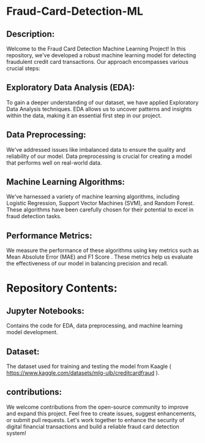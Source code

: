 # Fraud-Card-Detection-ML

## Description:
Welcome to the Fraud Card Detection Machine Learning Project! In this repository, we've developed a robust machine learning model for detecting fraudulent credit card transactions. Our approach encompasses various crucial steps:

## Exploratory Data Analysis (EDA):  
To gain a deeper understanding of our dataset, we have applied Exploratory Data Analysis techniques. EDA allows us to uncover patterns and insights within the data, making it an essential first step in our project.

## Data Preprocessing:
We've addressed issues like imbalanced data to ensure the quality and reliability of our model. Data preprocessing is crucial for creating a model that performs well on real-world data.

## Machine Learning Algorithms:
We've harnessed a variety of machine learning algorithms, including Logistic Regression, Support Vector Machines (SVM), and Random Forest. These algorithms have been carefully chosen for their potential to excel in fraud detection tasks.

## Performance Metrics: 
We measure the performance of these algorithms using key metrics such as Mean Absolute Error (MAE) and F1 Score . These metrics help us evaluate the effectiveness of our model in balancing precision and recall.

# Repository Contents:

## Jupyter Notebooks:  
Contains the code for EDA, data preprocessing, and machine learning model development.
## Dataset: 
The dataset used for training and testing the model from Kaagle ( https://www.kaggle.com/datasets/mlg-ulb/creditcardfraud ).

## contributions: 
We welcome contributions from the open-source community to improve and expand this project. Feel free to create issues, suggest enhancements, or submit pull requests.
Let's work together to enhance the security of digital financial transactions and build a reliable fraud card detection system!

